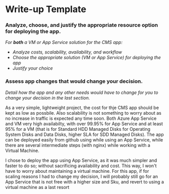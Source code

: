 # Write-up Template

### Analyze, choose, and justify the appropriate resource option for deploying the app.

*For **both** a VM or App Service solution for the CMS app:*
- *Analyze costs, scalability, availability, and workflow*
- *Choose the appropriate solution (VM or App Service) for deploying the app*
- *Justify your choice*

### Assess app changes that would change your decision.

*Detail how the app and any other needs would have to change for you to change your decision in the last section.* 

As a very simple, lightweight project, the cost for thje CMS app should be kept as low as possbile. Also  scalability is not something to worry about as no increase in traffic is expected any time soon.  Both Azure App Service and VM very high availabilty, with over 99.95% for App Service and at least 95% for a VM (that is for Standard HDD Managed Disks for Operating System Disks and Data Disks, higher SLA for SDD Managed Disks). The app can be deployed easily from github using while using an App Service, while there are several intermediate steps (with nginx) while working with a Virtual Machine. 

I chose to deploy the app using App Service, as it was much simpler and faster to do so; without sacrificing availability and cost. This way, I won't have to worry about maintaining a virtual machine. For this app, if for scaling reasons I had to change my decision, I will probably still go for an App Service that is not free with a higher size and Sku, and revert to using a virtual machine as a last resort